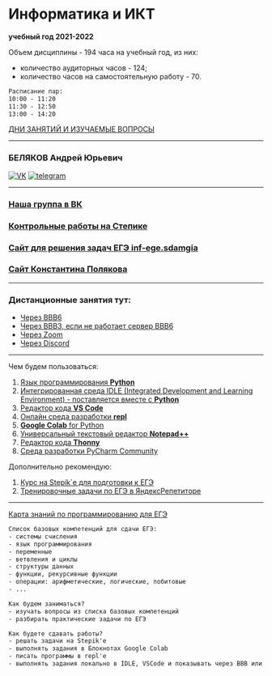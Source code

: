 # Информатика и ИКТ  

**учебный год 2021-2022**  

Объем дисциплины - 194 часа на учебный год, из них:  

- количество аудиторных часов - 124;  
- количество часов на самостоятельную работу - 70.  

```txt  
Расписание пар:  
10:00 - 11:20  
11:30 - 12:50  
13:00 - 14:20  
```  

[ДНИ ЗАНЯТИЙ И ИЗУЧАЕМЫЕ ВОПРОСЫ](days.md)  

---  

### БЕЛЯКОВ Андрей Юрьевич  
[![VK](https://pcoding.ru/ico/vk.png)](https://vk.com/permCube) 
[![telegram](https://pcoding.ru/ico/telegram.png)](https://t.me/AndreyPerm) 

--- 

### [Наша группа в ВК](https://vk.com/algohack)  
### [Контрольные работы на Степике](https://stepik.org/63529)  
### [Сайт для решения задач ЕГЭ inf-ege.sdamgia](https://inf-ege.sdamgia.ru/)  
### [Сайт Константина Полякова](https://kpolyakov.spb.ru/school/ege/tests.htm)  
---

### Дистанционные занятия тут:  

* [Через BBB6](https://bbb6.psaa.ru/b/qt6-06w-o09-6wz)  
* [Через BBB3, если не работает сервер BBB6](https://bbb3.psaa.ru/b/crk-eif-gxb-wz5)  
* [Через Zoom](https://us04web.zoom.us/j/6931731236?pwd=T1lNamFoMjJtMHlSbWVKZHF2d3Qwdz09)  
* [Через Discord](https://discord.gg/ZK4kgdn)  

---

Чем будем пользоваться:  

1) [Язык программирования **Python**](https://www.python.org/downloads/)  
2) [Интегрированная среда IDLE (Integrated Development and Learning Environment) - поставляется вместе с **Python**](https://www.python.org/downloads/)  
3) [Редактор кода **VS Code**](https://code.visualstudio.com/)  
4) [Онлайн среда разработки **repl**](https://repl.it/)  
5) [**Google Colab** for Python](https://colab.research.google.com/)  
6) [Универсальный текстовый редактор **Notepad++**](https://notepad-plus-plus.org/downloads/)  
7) [Редактор кода **Thonny**](https://thonny.org/)  
8) [Среда разработки PyCharm Community](https://www.jetbrains.com/ru-ru/pycharm/download/)  

Дополнительно рекомендую:  

1. [Курс на Stepik`е для подготовки к ЕГЭ](https://stepik.org/50169/)  
2. [Тренировочные задачи по ЕГЭ в ЯндексРепетиторе](https://yandex.ru/tutor/subject/?subject_id=6)  

---  

[Карта знаний по программированию для ЕГЭ](knowledge-map.md)  

```txt
Список базовых компетенций для сдачи ЕГЭ:  
- системы счисления  
- язык программирования  
- переменные  
- ветвления и циклы  
- структуры данных  
- функции, рекурсивные функции  
- операции: арифметические, логические, побитовые  
- ... 
```

```txt
Как будем заниматься?  
- изучать вопросы из списка базовых компетенций  
- разбирать практические задачи по ЕГЭ  
```

```txt
Как будете сдавать работы?  
- решать задачи на Stepik'е  
- выполнять задания в Блокнотах Google Colab  
- писать программы в repl'е  
- выполнять задания локально в IDLE, VSCode и показывать через BBB или загружать в GitHub  
```
